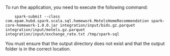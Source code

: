 To run the application, you need to execute the following command:
```
    spark-submit --class com.epam.hubd.spark.scala.sql.homework.MotelsHomeRecommendation spark-core-homework-1.0.0.jar integration/input/bids.gz.parquet integration/input/motels.gz.parquet integration/input/exchange_rate.txt /tmp/spark-sql
```
You must ensure that the output directory does not exist and that the output folder is in the correct location.

 
